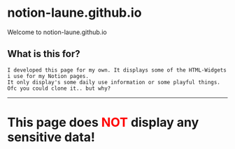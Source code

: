# notion-laune.github.io
Welcome to notion-laune.github.io


## What is this for?

    I developed this page for my own. It displays some of the HTML-Widgets i use for my Notion pages. 
    It only display's some daily use information or some playful things.
    Ofc you could clone it.. but why? 
***
# This page does <span style="color:red">NOT</span> display any sensitive data!